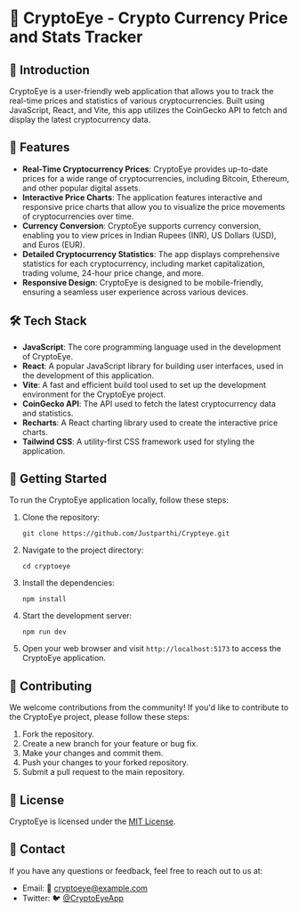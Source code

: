 # 🚀 CryptoEye - Crypto Currency Price and Stats Tracker 

## 🌟 Introduction

CryptoEye is a user-friendly web application that allows you to track the real-time prices and statistics of various cryptocurrencies. Built using JavaScript, React, and Vite, this app utilizes the CoinGecko API to fetch and display the latest cryptocurrency data.

## 💫 Features

- **Real-Time Cryptocurrency Prices**: CryptoEye provides up-to-date prices for a wide range of cryptocurrencies, including Bitcoin, Ethereum, and other popular digital assets.
- **Interactive Price Charts**: The application features interactive and responsive price charts that allow you to visualize the price movements of cryptocurrencies over time.
- **Currency Conversion**: CryptoEye supports currency conversion, enabling you to view prices in Indian Rupees (INR), US Dollars (USD), and Euros (EUR).
- **Detailed Cryptocurrency Statistics**: The app displays comprehensive statistics for each cryptocurrency, including market capitalization, trading volume, 24-hour price change, and more.
- **Responsive Design**: CryptoEye is designed to be mobile-friendly, ensuring a seamless user experience across various devices.

## 🛠️ Tech Stack

- **JavaScript**: The core programming language used in the development of CryptoEye.
- **React**: A popular JavaScript library for building user interfaces, used in the development of this application.
- **Vite**: A fast and efficient build tool used to set up the development environment for the CryptoEye project.
- **CoinGecko API**: The API used to fetch the latest cryptocurrency data and statistics.
- **Recharts**: A React charting library used to create the interactive price charts.
- **Tailwind CSS**: A utility-first CSS framework used for styling the application.

## 🚀 Getting Started

To run the CryptoEye application locally, follow these steps:

1. Clone the repository:
   ```
   git clone https://github.com/Justparthi/Crypteye.git
   ```
2. Navigate to the project directory:
   ```
   cd cryptoeye
   ```
3. Install the dependencies:
   ```
   npm install
   ```
4. Start the development server:
   ```
   npm run dev
   ```
5. Open your web browser and visit `http://localhost:5173` to access the CryptoEye application.

## 🤝 Contributing

We welcome contributions from the community! If you'd like to contribute to the CryptoEye project, please follow these steps:

1. Fork the repository.
2. Create a new branch for your feature or bug fix.
3. Make your changes and commit them.
4. Push your changes to your forked repository.
5. Submit a pull request to the main repository.

## 📜 License

CryptoEye is licensed under the [MIT License](LICENSE).

## 📧 Contact

If you have any questions or feedback, feel free to reach out to us at:

- Email: 📧 cryptoeye@example.com
- Twitter: 🐦 [@CryptoEyeApp](https://twitter.com/CryptoEyeApp)
